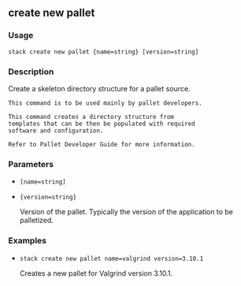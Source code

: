 ## create new pallet

### Usage

`stack create new pallet {name=string} [version=string]`

### Description

Create a skeleton directory structure for a pallet
	source.

	This command is to be used mainly by pallet developers.

	This command creates a directory structure from
	templates that can be then be populated with required
	software and configuration.

	Refer to Pallet Developer Guide for more information.

### Parameters
* `[name=string]`
* `{version=string}`

   Version of the pallet. Typically the version of the
	application to be palletized.

### Examples

* `stack create new pallet name=valgrind version=3.10.1`

   Creates a new pallet for Valgrind version 3.10.1.



